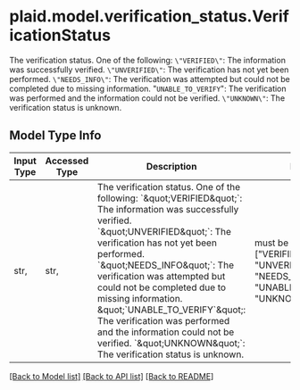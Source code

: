# plaid.model.verification_status.VerificationStatus

The verification status. One of the following:  `\"VERIFIED\"`: The information was successfully verified.  `\"UNVERIFIED\"`: The verification has not yet been performed.  `\"NEEDS_INFO\"`: The verification was attempted but could not be completed due to missing information.  \"`UNABLE_TO_VERIFY`\": The verification was performed and the information could not be verified.  `\"UNKNOWN\"`: The verification status is unknown.

## Model Type Info
Input Type | Accessed Type | Description | Notes
------------ | ------------- | ------------- | -------------
str,  | str,  | The verification status. One of the following:  &#x60;\&quot;VERIFIED\&quot;&#x60;: The information was successfully verified.  &#x60;\&quot;UNVERIFIED\&quot;&#x60;: The verification has not yet been performed.  &#x60;\&quot;NEEDS_INFO\&quot;&#x60;: The verification was attempted but could not be completed due to missing information.  \&quot;&#x60;UNABLE_TO_VERIFY&#x60;\&quot;: The verification was performed and the information could not be verified.  &#x60;\&quot;UNKNOWN\&quot;&#x60;: The verification status is unknown. | must be one of ["VERIFIED", "UNVERIFIED", "NEEDS_INFO", "UNABLE_TO_VERIFY", "UNKNOWN", ] 

[[Back to Model list]](../../README.md#documentation-for-models) [[Back to API list]](../../README.md#documentation-for-api-endpoints) [[Back to README]](../../README.md)

